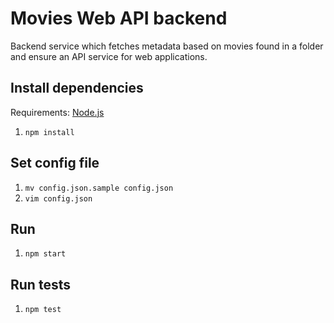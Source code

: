 # Movies Web API backend
Backend service which fetches metadata based on movies found in a folder and ensure an API service for web applications.

## Install dependencies

Requirements: [Node.js](http://nodejs.org)

1. `npm install`

## Set config file

1. `mv config.json.sample config.json`
2. `vim config.json`

## Run

1. `npm start`

## Run tests

1. `npm test`
